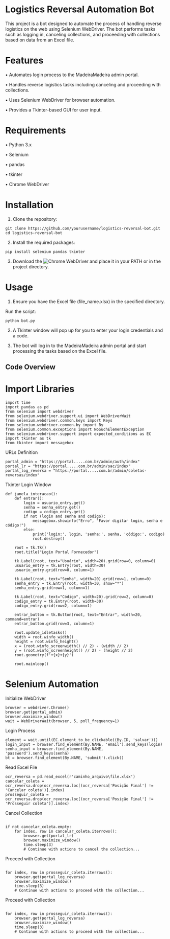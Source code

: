 # Logistics Reversal Automation Bot

This project is a bot designed to automate the process of handling reverse logistics on the web using Selenium WebDriver. 
The bot performs tasks such as logging in, canceling collections, and proceeding with collections based on data from an Excel file.

# Features
• Automates login process to the MadeiraMadeira admin portal.

• Handles reverse logistics tasks including canceling and proceeding with collections.

• Uses Selenium WebDriver for browser automation.

• Provides a Tkinter-based GUI for user input.

# Requirements
  • Python 3.x
  
  • Selenium
  
  • pandas
  
  • tkinter
  
  • Chrome WebDriver

# Installation
  1. Clone the repository:

```
git clone https://github.com/yourusername/logistics-reversal-bot.git
cd logistics-reversal-bot

```
2. Install the required packages:

```
pip install selenium pandas tkinter

```
3. Download the ![Chrome WebDriver](https://developer.chrome.com/docs/chromedriver/downloads?hl=pt-br) and place it in your PATH or in the project directory.

# Usage
1. Ensure you have the Excel file (file_name.xlsx) in the specified directory.

Run the script:
```
python bot.py

```

2. A Tkinter window will pop up for you to enter your login credentials and a code.
   
4. The bot will log in to the MadeiraMadeira admin portal and start processing the tasks based on the Excel file.


## Code Overview

# Import Libraries

```
import time
import pandas as pd
from selenium import webdriver
from selenium.webdriver.support.ui import WebDriverWait
from selenium.webdriver.common.keys import Keys
from selenium.webdriver.common.by import By
from selenium.common.exceptions import NoSuchElementException
from selenium.webdriver.support import expected_conditions as EC
import tkinter as tk
from tkinter import messagebox

```

URLs Definition

```
portal_admin = "https://portal.....com.br/admin/auth/index"
portal_lr = "https://portal.....com.br/admin/sac/index"
portal_log_reversa = "https://portal.....com.br/admin/coletas-reversas/index"

```

Tkinter Login Window

```
def janela_interacao():
    def entrar():
        login = usuario_entry.get()
        senha = senha_entry.get()
        codigo = codigo_entry.get()
        if not (login and senha and codigo):
            messagebox.showinfo("Erro", "Favor digitar login, senha e código!")
        else:
            print('login:', login, 'senha:', senha, 'código:', codigo)
            root.destroy()

    root = tk.Tk()
    root.title("Login Portal Fornecedor")

    tk.Label(root, text="Usuário", width=20).grid(row=0, column=0)
    usuario_entry = tk.Entry(root, width=30)
    usuario_entry.grid(row=0, column=1)

    tk.Label(root, text="Senha", width=20).grid(row=1, column=0)
    senha_entry = tk.Entry(root, width=30, show="*")
    senha_entry.grid(row=1, column=1)

    tk.Label(root, text="Código", width=20).grid(row=2, column=0)
    codigo_entry = tk.Entry(root, width=30)
    codigo_entry.grid(row=2, column=1)

    entrar_button = tk.Button(root, text="Entrar", width=20, command=entrar)
    entrar_button.grid(row=3, column=1)

    root.update_idletasks()
    width = root.winfo_width()
    height = root.winfo_height()
    x = (root.winfo_screenwidth() // 2) - (width // 2)
    y = (root.winfo_screenheight() // 2) - (height // 2)
    root.geometry(f'+{x}+{y}')

    root.mainloop()

```

# Selenium Automation

Initialize WebDriver

```
browser = webdriver.Chrome()
browser.get(portal_admin)
browser.maximize_window()
wait = WebDriverWait(browser, 5, poll_frequency=1)
```

Login Process

```
element = wait.until(EC.element_to_be_clickable((By.ID, 'salvar')))
login_input = browser.find_element(By.NAME, 'email').send_keys(login)
senha_input = browser.find_element(By.NAME, 'password').send_keys(senha)
bt = browser.find_element(By.NAME, 'submit').click()
```
Read Excel File

```
ocr_reversa = pd.read_excel(r'caminho_arquivo\file.xlsx')
cancelar_coleta = ocr_reversa.drop(ocr_reversa.loc[(ocr_reversa['Posição Final'] != 'Cancelar coleta')].index)
prosseguir_coleta = ocr_reversa.drop(ocr_reversa.loc[(ocr_reversa['Posição Final'] != 'Prosseguir coleta')].index)

```

Cancel Collection

```

if not cancelar_coleta.empty:
    for index, row in cancelar_coleta.iterrows():
        browser.get(portal_lr)
        browser.maximize_window()
        time.sleep(3)
        # Continue with actions to cancel the collection...

```
Proceed with Collection

```

for index, row in prosseguir_coleta.iterrows():
    browser.get(portal_log_reversa)
    browser.maximize_window()
    time.sleep(3)
    # Continue with actions to proceed with the collection...

```
Proceed with Collection

```

for index, row in prosseguir_coleta.iterrows():
    browser.get(portal_log_reversa)
    browser.maximize_window()
    time.sleep(3)
    # Continue with actions to proceed with the collection...

```


